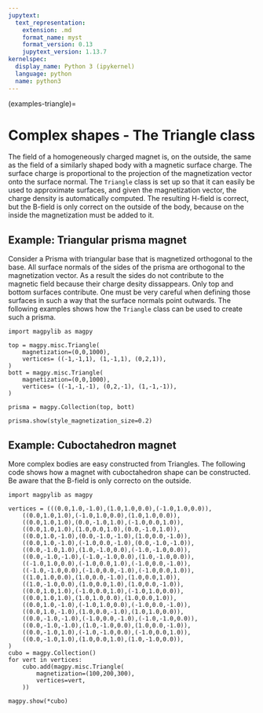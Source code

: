 ```yaml
---
jupytext:
  text_representation:
    extension: .md
    format_name: myst
    format_version: 0.13
    jupytext_version: 1.13.7
kernelspec:
  display_name: Python 3 (ipykernel)
  language: python
  name: python3
---
```


(examples-triangle)=

# Complex shapes - The Triangle class

The field of a homogeneously charged magnet is, on the outside, the same as the field of a similarly shaped body with a magnetic surface charge. The surface charge is proportional to the projection of the magnetization vector onto the surface normal. The `Triangle` class is set up so that it can easily be used to approximate surfaces, and given the magnetization vector, the charge density is automatically computed. The resulting H-field is correct, but the B-field is only correct on the outside of the body, because on the inside the magnetization must be added to it.

## Example: Triangular prisma magnet

Consider a Prisma with triangular base that is magnetized orthogonal to the base. All surface normals of the sides of the prisma are orthogonal to the magnetization vector. As a result the sides do not contribute to the magnetic field because their charge desity dissappears. Only top and bottom surfaces contribute. One must be very careful when defining those surfaces in such a way that the surface normals point outwards. The following examples shows how the `Triangle` class can be used to create such a prisma.

```{code-cell} ipython3
import magpylib as magpy

top = magpy.misc.Triangle(
    magnetization=(0,0,1000),
    vertices= ((-1,-1,1), (1,-1,1), (0,2,1)),
)
bott = magpy.misc.Triangle(
    magnetization=(0,0,1000),
    vertices= ((-1,-1,-1), (0,2,-1), (1,-1,-1)),
)

prisma = magpy.Collection(top, bott)

prisma.show(style_magnetization_size=0.2)
```

## Example: Cuboctahedron magnet

More complex bodies are easy constructed from Triangles. The following code shows how a magnet with cuboctahedron shape can be constructed. Be aware that the B-field is only correcto on the outside.

```{code-cell} ipython3
import magpylib as magpy

vertices = (((0.0,1.0,-1.0),(1.0,1.0,0.0),(-1.0,1.0,0.0)),
    ((0.0,1.0,1.0),(-1.0,1.0,0.0),(1.0,1.0,0.0)),
    ((0.0,1.0,1.0),(0.0,-1.0,1.0),(-1.0,0.0,1.0)),
    ((0.0,1.0,1.0),(1.0,0.0,1.0),(0.0,-1.0,1.0)),
    ((0.0,1.0,-1.0),(0.0,-1.0,-1.0),(1.0,0.0,-1.0)),
    ((0.0,1.0,-1.0),(-1.0,0.0,-1.0),(0.0,-1.0,-1.0)),
    ((0.0,-1.0,1.0),(1.0,-1.0,0.0),(-1.0,-1.0,0.0)),
    ((0.0,-1.0,-1.0),(-1.0,-1.0,0.0),(1.0,-1.0,0.0)),
    ((-1.0,1.0,0.0),(-1.0,0.0,1.0),(-1.0,0.0,-1.0)),
    ((-1.0,-1.0,0.0),(-1.0,0.0,-1.0),(-1.0,0.0,1.0)),
    ((1.0,1.0,0.0),(1.0,0.0,-1.0),(1.0,0.0,1.0)),
    ((1.0,-1.0,0.0),(1.0,0.0,1.0),(1.0,0.0,-1.0)),
    ((0.0,1.0,1.0),(-1.0,0.0,1.0),(-1.0,1.0,0.0)),
    ((0.0,1.0,1.0),(1.0,1.0,0.0),(1.0,0.0,1.0)),
    ((0.0,1.0,-1.0),(-1.0,1.0,0.0),(-1.0,0.0,-1.0)),
    ((0.0,1.0,-1.0),(1.0,0.0,-1.0),(1.0,1.0,0.0)),
    ((0.0,-1.0,-1.0),(-1.0,0.0,-1.0),(-1.0,-1.0,0.0)),
    ((0.0,-1.0,-1.0),(1.0,-1.0,0.0),(1.0,0.0,-1.0)),
    ((0.0,-1.0,1.0),(-1.0,-1.0,0.0),(-1.0,0.0,1.0)),
    ((0.0,-1.0,1.0),(1.0,0.0,1.0),(1.0,-1.0,0.0)),
)
cubo = magpy.Collection()
for vert in vertices:
    cubo.add(magpy.misc.Triangle(
        magnetization=(100,200,300),
        vertices=vert,
    ))

magpy.show(*cubo)
```


<!-- ## Pyvista mesh and Facet class # we leave this for the TriMesh class :)

Contemporary tools like [Pyvista](https://docs.pyvista.org/) offer powerful meshing options. The following example shows how a complex Pyvista object can be used together with the `Facet` class to create a magnet object with little effort. However, contrary to a an actual magnet object there is no insode-outside check when transofming between B- and H- field.

```{code-cell} ipython3
import pyvista as pv
import magpylib as magpy

# create a complex pyvista PolyData object
sphere = pv.Sphere(radius=0.85)
dodec = pv.Dodecahedron().triangulate().subdivide(5)
object = dodec.boolean_difference(sphere)

# extract triangles and create Facet vertices input
points = object.points
faces = object.faces.reshape(-1,4)[:,1:]
verts = [[points[f[i]] for i in range(3)] for f in faces]

magnet = magpy.misc.Facet(
    magnetization=(0,0,100),
    vertices=verts
)

magnet.show(backend='plotly')
``` -->


